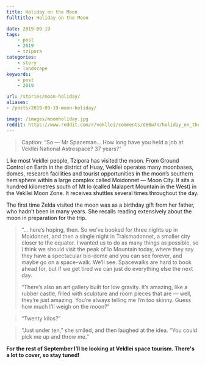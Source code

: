 ```yaml
---
title: Holiday on the Moon
fulltitle: Holiday on the Moon

date: 2019-09-19
tags:
    - post
    - 2019
    - tzipora
categories:
    - story
    - landscape
keywords:
    - post
    - 2019

url: /stories/moon-holiday/
aliases:
- /posts/2019-09-19-moon-holiday/

image: /images/moonholiday.jpg
reddit: https://www.reddit.com/r/vekllei/comments/d60w7n/holiday_on_the_moon/
---
```


>Caption: “So — Mr Spaceman… How long have you held a job at Vekllei National Astrospace? 37 years?”

Like most Vekllei people, Tzipora has visited the moon. From Ground Control on Earth in the district of Huay, Vekllei operates many moonbases, domes, research facilities and tourist opportunities in the moon’s southern hemisphere within a large complex called Moidonnet — Moon City. It sits a hundred kilometres south of Mt Io (called Malapert Mountain in the West) in the Vekllei Moon Zone. It receives shuttles several times throughout the day.

The first time Zelda visited the moon was as a birthday gift from her father, who hadn’t been in many years. She recalls reading extensively about the moon in preparation for the trip.

>“… here’s hoping, then. So we’ve booked for three nights up in Moidonnet, and then a single night in Traismadonnet, a smaller city closer to the equator. I wanted us to do as many things as possible, so I think we should visit the peak of Io Mountain today, where they say they have a spectacular bio-dome and you can see forever, and maybe go on a space-walk. We’ll see. Spacewalks are hard to book ahead for, but if we get tired we can just do everything else the next day.
>
>“There’s also an art gallery built for low gravity. It’s amazing, like a rubber castle, filled with sculpture and room pieces that are — well, they’re just amazing. You’re always telling me I’m too skinny. Guess how much I’ll weigh on the moon?”

>“Twenty kilos?”

>“Just under ten,” she smiled, and then laughed at the idea. “You could pick me up and throw me.”

**For the rest of September I’ll be looking at Vekllei space tourism. There's a lot to cover, so stay tuned!**
